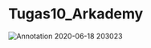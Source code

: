 # Tugas10_Arkademy

![Annotation 2020-06-18 203023](https://user-images.githubusercontent.com/59117539/85026188-93295800-b1a2-11ea-8f42-b5666f2a7d5f.png)

